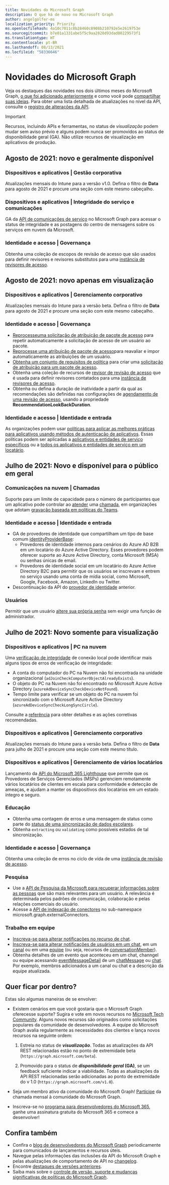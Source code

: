```yaml
---
title: Novidades do Microsoft Graph
description: O que há de novo no Microsoft Graph
author: angelgolfer-ms
localization_priority: Priority
ms.openlocfilehash: 4a10c7011c8b28460c8908b210792e5e2619753e
ms.sourcegitcommit: b7e01a1331abe5f5c9aa2828d93dad08229573f1
ms.translationtype: HT
ms.contentlocale: pt-BR
ms.lasthandoff: 08/13/2021
ms.locfileid: "58336646"
---
```

# <a name="whats-new-in-microsoft-graph"></a>Novidades do Microsoft Graph

Veja os destaques das novidades nos dois últimos meses do Microsoft Graph, [o que foi adicionado anteriormente](whats-new-earlier.md) e como você pode [compartilhar suas ideias](#want-to-stay-in-the-loop). Para obter uma lista detalhada de atualizações no nível da API, consulte o [registro de alterações da API](https://developer.microsoft.com/graph/changelog/). 

> [!IMPORTANT]
> Recursos, incluindo APIs e ferramentas, no status de _visualização_ podem mudar sem aviso prévio e alguns podem nunca ser promovidos ao status de disponibilidade geral (GA). Não utilize recursos de visualização em aplicativos de produção.

## <a name="august-2021-new-and-generally-available"></a>Agosto de 2021: novo e geralmente disponível

### <a name="devices-and-apps--corporate-management"></a>Dispositivos e aplicativos | Gestão corporativa
Atualizações mensais do Intune para a versão v1.0. Defina o filtro de **Data** para agosto de 2021 e procure uma seção com este mesmo cabeçalho.

### <a name="devices-and-apps--service-health-and-communications"></a>Dispositivos e aplicativos | Integridade do serviço e comunicações
GA da [API de comunicações de serviço](service-communications-concept-overview.md) no Microsoft Graph para acessar o status de integridade e as postagens do centro de mensagens sobre os serviços em nuvem da Microsoft.

### <a name="identity-and-access--governance"></a>Identidade e acesso | Governança
Obtenha uma coleção de escopos de revisão de acesso que são usados para definir revisores e revisores substitutos para uma [instância de revisores de acesso](/graph/api/resources/accessReviewInstance).

## <a name="august-2021-new-in-preview-only"></a>Agosto de 2021: novo apenas em visualização

### <a name="devices-and-apps--corporate-management"></a>Dispositivos e aplicativos | Gerenciamento corporativo
Atualizações mensais do Intune para a versão beta. Defina o filtro de **Data** para agosto de 2021 e procure uma seção com este mesmo cabeçalho.

### <a name="identity-and-access--governance"></a>Identidade e acesso | Governança
- [Reprocesse](/graph/api/accesspackageassignmentrequest-reprocess?view=graph-rest-beta&preserve-view=true)[uma solicitação de atribuição de pacote de acesso](/graph/api/resources/accesspackageassignmentrequest?view=graph-rest-beta&preserve-view=true) para repetir automaticamente a solicitação de acesso de um usuário ao pacote.
- [Reprocesse](/graph/api/accesspackageassignment-reprocess?view=graph-rest-beta&preserve-view=true)[ uma atribuição de pacote de acesso](/graph/api/resources/accesspackageassignment?view=graph-rest-beta&preserve-view=true)para reavaliar e impor automaticamente as atribuições de um usuário.
- [Obtenha um conjunto de requisitos de política](/graph/api/accesspackage-getapplicablepolicyrequirements?view=graph-rest-beta&preserve-view=true) para criar uma [solicitação de atribuição para um pacote de acesso](/graph/api/resources/accesspackageassignmentrequestrequirements?view=graph-rest-beta&preserve-view=true).
- Obtenha uma coleção de recursos de [revisor de revisão de acesso](/graph/api/resources/accessreviewreviewer?view=graph-rest-beta&preserve-view=true) que é usada para definir revisores contatados para uma [instância de revisores de acesso](/graph/api/resources/accessReviewInstance?view=graph-rest-beta&preserve-view=true).
- Obtenha ou defina a duração de inatividade a partir da qual as recomendações são definidas nas configurações de [agendamento de uma revisão de acesso](/graph/api/resources/accessReviewScheduleSettings?view=graph-rest-beta&preserve-view=true), usando a propriedade **RecommendationLookBackDuration**.

### <a name="identity-and-access--identity-and-sign-in"></a>Identidade e acesso | Identidade e entrada
As organizações podem usar [políticas para aplicar as melhores práticas para aplicativos usando métodos de autenticação de aplicativos](/graph/api/resources/applicationauthmethodpolicy?view=graph-rest-beta&preserve-view=true). Essas políticas podem ser aplicadas a [aplicativos e entidades de serviço específicos](/graph/api/resources/appmanagementpolicy?view=graph-rest-beta&preserve-view=true) ou a [todos os aplicativos e entidades de serviço em um locatário](/resources/tenantappmanagementpolicy?view=graph-rest-beta&preserve-view=true).

## <a name="july-2021-new-and-generally-available"></a>Julho de 2021: Novo e disponível para o público em geral

### <a name="cloud-communications--calls"></a>Comunicações na nuvem | Chamadas
Suporte para um limite de capacidade para o número de participantes que um aplicativo pode controlar ao [atender](/graph/api/call-answer) uma [chamada](/graph/api/resources/call), em organizações que adotam [gravação baseada em políticas do Teams](/microsoftteams/teams-recording-policy).

### <a name="identity-and-access--identity-and-sign-in"></a>Identidade e acesso | Identidade e entrada
- GA de provedores de identidade que compartilham um tipo de base comum [identityProviderBase](/graph/api/resources/identityproviderbase):
  - Provedores de identidade internos para cenários do Azure AD B2B em um locatário do Azure Active Directory. Esses provedores podem oferecer suporte ao Azure Active Directory, conta Microsoft (MSA) ou senhas únicas de email.
  - Provedores de identidade social em um locatário do Azure Active Directory B2C para permitir que os usuários se inscrevam e entrem no serviço usando uma conta de mídia social, como Microsoft, Google, Facebook, Amazon, LinkedIn ou Twitter.
- Descontinuação da API do [provedor de identidade](/graph/api/resources/identityprovider) anterior.

### <a name="users"></a>Usuários
Permitir que um usuário [altere sua própria senha](/graph/api/user-changepassword) sem exigir uma função de administrador.


## <a name="july-2021-new-in-preview-only"></a>Julho de 2021: Novo somente para visualização

### <a name="devices-and-apps--cloud-pc"></a>Dispositivos e aplicativos | PC na nuvem
Uma [verificação de integridade](/graph/api/cloudpconpremisesconnection-runhealthcheck?view=graph-rest-beta&preserve-view=true) de conexão local pode identificar mais alguns tipos de erros de verificação de integridade:
- A conta do computador do PC na Nuvem não foi encontrada na unidade organizacional (`adJoinCheckComputerObjectAlreadyExists`).
- O objeto do PC na Nuvem não foi encontrado no Microsoft Azure Active Directory (`azureAdDeviceSyncCheckDeviceNotFound`).
- Tempo limite para verificar se um objeto do PC na nuvem foi sincronizado com o Microsoft Azure Active Directory (`azureAdDeviceSyncCheckLongSyncCircle`). 

Consulte a [referência](/graph/api/resources/cloudpconpremisesconnectionhealthcheck?view=graph-rest-beta&preserve-view=true#cloudpconpremisesconnectionhealthcheckerrortype-values) para obter detalhes e as ações corretivas recomendadas.

### <a name="devices-and-apps--corporate-management"></a>Dispositivos e aplicativos | Gerenciamento corporativo
Atualizações mensais do Intune para a versão beta. Defina o filtro de **Data** para julho de 2021 e procure uma seção com este mesmo título.

### <a name="devices-and-apps--multi-tenant-management"></a>Dispositivos e aplicativos | Gerenciamento de vários locatários
Lançamento da [API do Microsoft 365 Lighthouse](managedtenants-concept-overview.md) que permite que os Provedores de Serviços Gerenciados (MSPs) gerenciem remotamente vários locatários de clientes em escala para conformidade e detecção de ameaças, e ajudam a manter os dispositivos dos locatários em um estado íntegro e seguro.

### <a name="education"></a>Educação
- Obtenha uma contagem de erros e uma mensagem de status como parte do [status de uma sincronização de dados escolares](/graph/api/resources/educationsynchronizationprofilestatus?view=graph-rest-beta&preserve-view=true).
- Obtenha `extracting` ou `validating` como possíveis estados de tal sincronização.

### <a name="identity-and-access--governance"></a>Identidade e acesso | Governança
Obtenha uma coleção de erros no ciclo de vida de uma [instância de revisão de acesso](/graph/api/resources/accessreviewinstance?view=graph-rest-beta&preserve-view=true).

### <a name="search"></a>Pesquisa
- Use a [API de Pesquisa da Microsoft para recuperar informações sobre as pessoas](search-concept-person.md) que são mais relevantes para um usuário. A relevância é determinada pelos padrões de comunicação, colaboração e pelas relações comerciais do usuário. 
- Acesse a [API de indexação de conectores](/graph/api/resources/indexing-api-overview?view=graph-rest-beta&preserve-view=true) no sub-namespace microsoft.graph.externalConnectors.

### <a name="teamwork"></a>Trabalho em equipe
- [Inscreva-se para alterar notificações no recurso de chat](teams-changenotifications-chat.md).
- [Inscreva-se para alterar notificações de usuários em um chat](teams-changenotifications-chatmembership.md), em um [canal](/graph/api/resources/channel?view=graph-rest-beta&preserve-view=true) ou em uma [equipe](/graph/api/resources/team?view=graph-rest-beta&preserve-view=true) (ou seja, recursos de [conversationMember](/graph/api/resources/conversationmember?view=graph-rest-beta&preserve-view=true)).
- Obtenha detalhes de um evento que aconteceu em um chat, channgel ou equipe acessando [eventMessageDetail](/graph/api/resources/EventMessageDetail?view=graph-rest-beta&preserve-view=true) de um [chatMessage](/graph/api/resources/chatmessage?view=graph-rest-beta&preserve-view=true) ou [chat](/graph/api/resources/chat?view=graph-rest-beta&preserve-view=true). Por exemplo, membros adicionados a um canal ou chat e a descrição da equipe atualizada.


## <a name="want-to-stay-in-the-loop"></a>Quer ficar por dentro?

Estas são algumas maneiras de se envolver:

- Existem cenários em que você gostaria que o Microsoft Graph oferecesse suporte? Sugira e vote em novos recursos no [Microsoft Tech Community](https://techcommunity.microsoft.com/t5/microsoft-365-developer-platform/idb-p/Microsoft365DeveloperPlatform/label-name/Microsoft%20Graph).
    Alguns novos recursos são originados como solicitações populares da comunidade de desenvolvedores. A equipe do Microsoft Graph avalia regularmente as necessidades dos clientes e lança novos recursos na seguinte ordem:

    1. Estreia no status de **_visualização_**. Todas as atualizações da API REST relacionadas estão no ponto de extremidade beta (`https://graph.microsoft.com/beta`).  

    2. Promovido para o status de **_disponibilidade geral_ (GA)**, se um feedback suficiente indicar a viabilidade. Todas as atualizações da API REST relacionadas serão adicionadas ao ponto de extremidade do v 1.0 (`https://graph.microsoft.com/v1.0`). 
- Seja um membro ativo da comunidade do Microsoft Graph! [Participe](https://aka.ms/microsoftgraphcall) da chamada mensal à comunidade do Microsoft Graph.
- Inscreva-se no [programa para desenvolvedores do Microsoft 365](https://developer.microsoft.com/office/dev-program), ganhe uma assinatura gratuita do Microsoft 365 e comece a desenvolver!


## <a name="see-also"></a>Confira também
- Confira o [blog de desenvolvedores do Microsoft Graph](https://developer.microsoft.com/graph/blogs/) periodicamente para comunicados de lançamentos e recursos úteis.
- Navegue pelas informações das inclusões da API do Microsoft Graph e pelas atualizações de comportamento de API no [changelog](https://developer.microsoft.com/graph/changelog/).
- Encontre [destaques de versões anteriores](whats-new-earlier.md).
- Saiba mais sobre o [controle de versão, suporte e mudanças significativas de políticas do Microsoft Graph](versioning-and-support.md).
